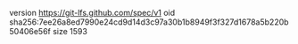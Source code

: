 version https://git-lfs.github.com/spec/v1
oid sha256:7ee26a8ed7990e24cd9d14d3c97a30b1b8949f3f327d1678a5b220b50406e56f
size 1593
